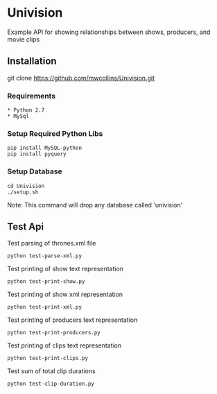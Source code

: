 Univision
=========

Example API for showing relationships between shows, producers, and movie clips

## Installation

git clone https://github.com/mwcollins/Univision.git

### Requirements

	* Python 2.7
	* MySql

### Setup Required Python Libs
```
pip install MySQL-python
pip install pyquery
```

### Setup Database
```
cd Univision
./setup.sh
```
Note: This command will drop any database called 'univision'

## Test Api

Test parsing of thrones.xml file
```
python test-parse-xml.py
```

Test printing of show text representation
```
python test-print-show.py
```

Test printing of show xml representation
```
python test-print-xml.py
```

Test printing of producers text representation
```
python test-print-producers.py
```

Test printing of clips text representation
```
python test-print-clips.py
```

Test sum of total clip durations
```
python test-clip-duration.py
```


